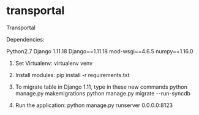 # transportal
Transportal

Dependencies:

Python2.7
Django 1.11.18
Django==1.11.18
mod-wsgi==4.6.5
numpy==1.16.0

1. Set Virtualenv: virtualenv venv

2. Install modules: pip install -r requirements.txt

3. To migrate table in Django 1.11, type in these new commands
python manage.py makemigrations
python manage.py migrate --run-syncdb

4. Run the application: python manage.py runserver 0.0.0.0:8123
